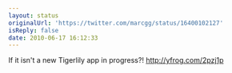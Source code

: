 ```yaml
---
layout: status
originalUrl: 'https://twitter.com/marcgg/status/16400102127'
isReply: false
date: 2010-06-17 16:12:33
---
```


If it isn't a new Tigerlily app in progress?!  http://yfrog.com/2pzj1p

